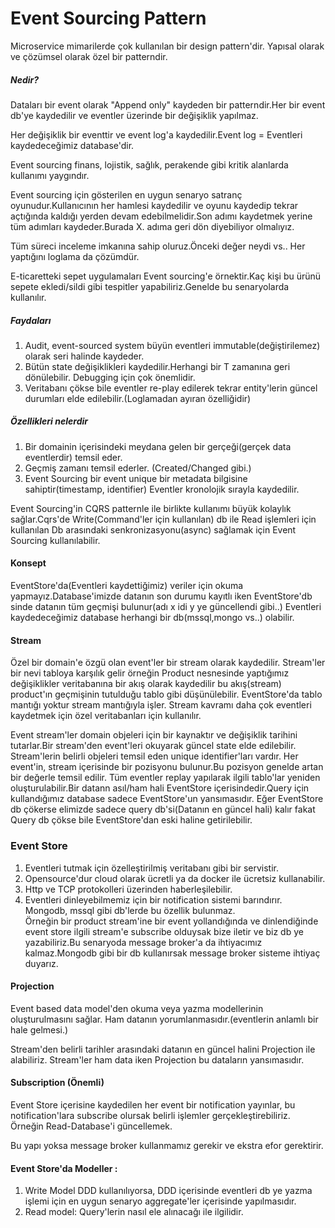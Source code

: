 
# Event Sourcing Pattern
Microservice mimarilerde çok kullanılan bir design pattern'dir. Yapısal olarak ve çözümsel olarak özel bir patterndir.

##### Nedir?

Dataları bir event olarak "Append only" kaydeden bir patterndir.Her bir event db'ye kaydedilir ve eventler üzerinde bir değişiklik yapılmaz.

Her değişiklik bir eventtir ve event log'a kaydedilir.Event log = Eventleri kaydedeceğimiz database'dir.


Event sourcing finans, lojistik, sağlık, perakende gibi kritik alanlarda kullanımı yaygındır.

Event sourcing için gösterilen en uygun senaryo satranç oyunudur.Kullanıcının her hamlesi kaydedilir ve oyunu kaydedip tekrar açtığında kaldığı yerden devam edebilmelidir.Son adımı kaydetmek yerine tüm adımları kaydeder.Burada X. adıma geri dön diyebiliyor olmalıyız.

Tüm süreci inceleme imkanına sahip oluruz.Önceki değer neydi vs.. Her yaptığını loglama da çözümdür.


E-ticaretteki sepet uygulamaları Event sourcing'e örnektir.Kaç kişi bu ürünü sepete ekledi/sildi gibi tespitler yapabiliriz.Genelde bu senaryolarda kullanılır.

##### Faydaları
1. Audit, event-sourced system büyün eventleri immutable(değiştirilemez) olarak seri halinde kaydeder.
2. Bütün state değişiklikleri kaydedilir.Herhangi bir T zamanına geri dönülebilir. Debugging için çok önemlidir.
3. Veritabanı çökse bile eventler re-play edilerek tekrar entity'lerin güncel durumları elde edilebilir.(Loglamadan ayıran özelliğidir)

##### Özellikleri nelerdir
1. Bir domainin içerisindeki meydana gelen bir gerçeği(gerçek data eventlerdir) temsil eder.
2. Geçmiş zamanı temsil ederler. (Created/Changed gibi.) 
3. Event Sourcing bir event unique bir metadata bilgisine sahiptir(timestamp, identifier) Eventler kronolojik sırayla kaydedilir.

Event Sourcing'in CQRS patternle ile birlikte kullanımı büyük kolaylık sağlar.Cqrs'de Write(Command'ler için kullanılan) db ile Read işlemleri için kullanılan Db arasındaki senkronizasyonu(async) sağlamak için  Event Sourcing kullanılabilir.

#### Konsept

EventStore'da(Eventleri kaydettiğimiz) veriler için okuma yapmayız.Database'imizde datanın son durumu kayıtlı iken EventStore'db sinde datanın tüm geçmişi bulunur(adı x idi y ye güncellendi gibi..)
Eventleri kaydedeceğimiz database herhangi bir db(mssql,mongo vs..) olabilir.

#### Stream
Özel bir domain'e özgü olan event'ler bir stream olarak kaydedilir.
Stream'ler bir nevi tabloya karşılık gelir örneğin Product nesnesinde yaptığımız değişiklikler veritabanına bir akış olarak kaydedilir bu akış(stream) product'ın geçmişinin tutulduğu tablo gibi düşünülebilir.
EventStore'da tablo mantığı yoktur stream mantığıyla işler.
Stream kavramı daha çok eventleri kaydetmek için özel veritabanları için kullanılır.

Event stream'ler domain objeleri için bir kaynaktır ve değişiklik tarihini tutarlar.Bir stream'den event'leri okuyarak güncel state elde edilebilir.
Stream'lerin belirli objeleri temsil eden unique identifier'ları vardır.
Her event'in, stream içerisinde bir pozisyonu bulunur.Bu pozisyon genelde artan bir değerle temsil edilir.
Tüm eventler replay yapılarak ilgili tablo'lar yeniden oluşturulabilir.Bir datann asıl/ham hali EventStore içerisindedir.Query için kullandığımız database sadece EventStore'un yansımasıdır.
Eğer EventStore db çökerse elimizde sadece query db'si(Datanın en güncel hali) kalır fakat Query db çökse bile EventStore'dan eski haline getirilebilir.

### Event Store
1. Eventleri tutmak için özelleştirilmiş veritabanı gibi bir servistir.
2. Opensource'dur cloud olarak ücretli ya da docker ile ücretsiz kullanabilir.
3. Http ve TCP protokolleri üzerinden haberleşilebilir.
4. Eventleri dinleyebilmemiz için bir notification sistemi barındırır. Mongodb, mssql gibi db'lerde bu özellik bulunmaz. 
   </br>
   Örneğin bir product stream'ine bir event yollandığında ve dinlendiğinde event store ilgili stream'e subscribe olduysak bize iletir ve biz db ye yazabiliriz.Bu senaryoda message broker'a da ihtiyacımız kalmaz.Mongodb gibi bir db kullanırsak message broker sisteme ihtiyaç duyarız.

#### Projection

Event based data model'den okuma veya yazma modellerinin oluşturulmasını sağlar.
Ham datanın yorumlanmasıdır.(eventlerin anlamlı bir hale gelmesi.)

Stream'den belirli tarihler arasındaki datanın en güncel halini Projection ile alabiliriz.
Stream'ler ham data iken Projection bu dataların yansımasıdır.

#### Subscription (Önemli)
Event Store içerisine kaydedilen her event bir notification yayınlar, bu notification'lara subscribe olursak belirli işlemler gerçekleştirebiliriz. Örneğin Read-Database'i güncellemek.

Bu yapı yoksa message broker kullanmamız gerekir ve ekstra efor gerektirir.

#### Event Store'da Modeller :

1. Write Model
  DDD kullanılıyorsa, DDD içerisinde eventleri db ye yazma işlemi için en uygun senaryo aggregate'ler içerisinde yapılmasıdır.
2. Read model: Query'lerin nasıl ele alınacağı ile ilgilidir.